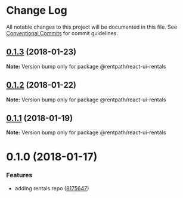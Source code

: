 # Change Log

All notable changes to this project will be documented in this file.
See [Conventional Commits](https://conventionalcommits.org) for commit guidelines.

<a name="0.1.3"></a>
## [0.1.3](https://github.com/rentpath/react-ui/compare/@rentpath/react-ui-rentals@0.1.2...@rentpath/react-ui-rentals@0.1.3) (2018-01-23)




**Note:** Version bump only for package @rentpath/react-ui-rentals

<a name="0.1.2"></a>
## [0.1.2](https://github.com/rentpath/react-ui/compare/@rentpath/react-ui-rentals@0.1.1...@rentpath/react-ui-rentals@0.1.2) (2018-01-22)




**Note:** Version bump only for package @rentpath/react-ui-rentals

<a name="0.1.1"></a>
## [0.1.1](https://github.com/rentpath/react-ui/compare/@rentpath/react-ui-rentals@0.1.0...@rentpath/react-ui-rentals@0.1.1) (2018-01-19)




**Note:** Version bump only for package @rentpath/react-ui-rentals

<a name="0.1.0"></a>
# 0.1.0 (2018-01-17)


### Features

* adding rentals repo ([8175647](https://github.com/rentpath/react-ui/commit/8175647))

